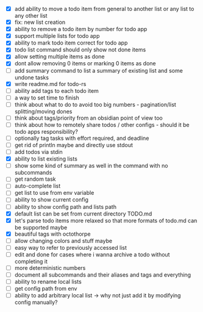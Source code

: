 - [x] add ability to move a todo item from general to another list or any list to any other list
- [x] fix: new list creation
- [x] ability to remove a todo item by number for todo app
- [x] support multiple lists for todo app
- [x] ability to mark todo item correct for todo app
- [x] todo list command should only show not done items
- [x] allow setting multiple items as done
- [x] dont allow removing 0 items or marking 0 items as done
- [ ] add summary command to list a summary of existing list and some undone tasks
- [x] write readme.md for todo-rs
- [ ] ability add tags to each todo item
- [ ] a way to set time to finish
- [ ] think about what to do to avoid too big numbers - pagination/list splitting/moving dones
- [ ] think about tags/priority from an obsidian point of view too
- [ ] think about how to remotely share todos / other configs - should it be todo apps responsibility?
- [ ] optionally tag tasks with effort required, and deadline
- [ ] get rid of println maybe and directly use stdout
- [ ] add todos via stdin
- [x] ability to list existing lists
- [ ] show some kind of summary as well in the command with no subcommands
- [ ] get random task
- [ ] auto-complete list
- [ ] get list to use from env variable
- [ ] ability to show current config
- [ ] ability to show config path and lists path
- [x] default list can be set from current directory TODO.md
- [x] let's parse todo items more relaxed so that more formats of todo.md can be supported maybe
- [x] beautiful tags with octothorpe
- [ ] allow changing colors and stuff maybe
- [ ] easy way to refer to previously accessed list
- [ ] edit and done for cases where i wanna archive a todo without completing it
- [ ] more deterministic numbers
- [ ] document all subcommands and their aliases and tags and everything
- [ ] ability to rename local lists
- [ ] get config path from env
- [ ] ability to add arbitrary local list -> why not just add it by modifying config manually?